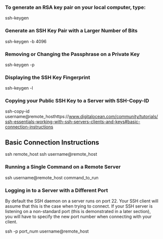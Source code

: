 ### To generate an RSA key pair on your local computer, type:
ssh-keygen

### Generate an SSH Key Pair with a Larger Number of Bits
ssh-keygen -b 4096

### Removing or Changing the Passphrase on a Private Key
ssh-keygen -p

### Displaying the SSH Key Fingerprint
ssh-keygen -l

### Copying your Public SSH Key to a Server with SSH-Copy-ID
ssh-copy-id username@remote_hosthttps://www.digitalocean.com/community/tutorials/ssh-essentials-working-with-ssh-servers-clients-and-keys#basic-connection-instructions


## Basic Connection Instructions
ssh remote_host
ssh username@remote_host

### Running a Single Command on a Remote Server
ssh username@remote_host command_to_run

### Logging in to a Server with a Different Port
By default the SSH daemon on a server runs on port 22. Your SSH client will assume that this is the case when trying to connect. If your SSH server is listening on a non-standard port (this is demonstrated in a later section), you will have to specify the new port number when connecting with your client.

ssh -p port_num username@remote_host

